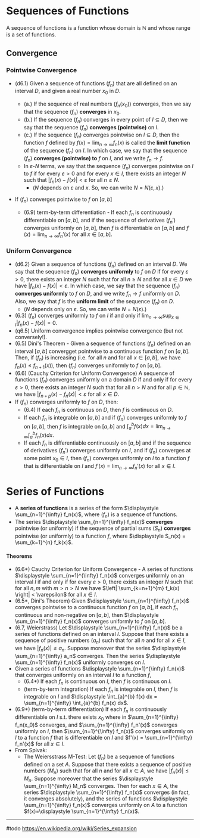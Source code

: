 # Sequences of Functions

A sequence of functions is a function whose domain is $\mathbb{N}$ and whose range is a set of functions.
## Convergence

### Pointwise Convergence

- (d6.1) Given a sequence of functions $(f_n)$ that are all defined on an interval $D$, and given a real number $x_0$ in $D$. 
    - (a.) If the sequence of real numbers $(f_n(x_0))$ converges, then we say that the sequence $(f_n)$ **converges** in $x_0$.
    - (b.) If the sequence $(f_n)$ converges in every point of $I\subseteq D$, then we say that the sequence $(f_n)$ **converges (pointwise)** on $I$.
    - (c.) If the sequence $(f_n)$ converges pointwise on $I\subseteq D$, then the function $f$ defined by $\displaystyle f(x) = \lim_{n \to \infty} f_n(x)$ is called the **limit function** of the sequence $(f_n)$ on $I$. In which case, we say that the sequence $(f_n)$ **converges (pointwise) to** $f$ on $I$, and we write $\displaystyle f_n \to f$.
    - In $\varepsilon$-$N$ terms, we say that the sequence $(f_n)$ converges pointwise on $I$ to $f$ if for every $\varepsilon > 0$ and for every $x\in I$, there exists an integer $N$ such that $|f_n(x) - f(x)| < \varepsilon$ for all $n\geq N$. 
        - ($N$ depends on $\varepsilon$ and $x$. So, we can write $N = N(\varepsilon, x)$.)

- If $(f_n)$ converges pointwise to $f$ on $[a,b]$
	- (6.9) term-by-term differentiation - If each $f_n$ is continuously differentiable on $[a,b]$, and if the sequence of derivatives $(f_n')$ converges uniformly on $[a,b]$, then $f$ is differentiable on $[a,b]$ and $\displaystyle f'(x) = \lim_{n \to \infty} f_n'(x)$ for all $x\in [a,b]$.

### Uniform Convergence

- (d6.2) Given a sequence of functions $(f_n)$ defined on an interval $D$. We say that the sequence $(f_n)$ **converges uniformly** to $f$ on $D$ if for every $\varepsilon > 0$, there exists an integer $N$ such that for all $n\geq N$ and for all $x\in D$ we have $|f_n(x) - f(x)| < \varepsilon$. In which case, we say that the sequence $(f_n)$ **converges uniformly** to $f$ on $D$, and we write $\displaystyle f_n \to f$ uniformly on $D$. Also, we say that $f$ is the **uniform limit** of the sequence $(f_n)$ on $D$.
    - ($N$ depends only on $\varepsilon$. So, we can write $N = N(\varepsilon)$.)
- (6.3) $(f_n)$ converges uniformly to $f$ on $I$ if and only if $\displaystyle \lim_{n \to \infty} \sup_{x\in I} |f_n(x) - f(x)| = 0$.
- (q6.5) Uniform convergence implies pointwise convergence (but not conversely!).
- (6.5) Dini's Theorem - Given a sequence of functions $(f_n)$ defined on an interval $[a,b]$ convergget pointwise to a continuous function $f$ on $[a,b]$. Then, if $(f_n)$ is increasing (i.e. for all $n$ and for all $x\in [a,b]$, we have $f_n(x) \leq f_{n+1}(x)$), then $(f_n)$ converges uniformly to $f$ on $[a,b]$.
- (6.6) (Cauchy Criterion for Uniform Convergence) A sequence of functions $(f_n)$ converges uniformly on a domain $D$ if and only if for every $\varepsilon > 0$, there exists an integer $N$ such that for all $n>N$ and for all $p\in \mathbb{N}$, we have $|f_{n+p}(x) - f_n(x)| < \varepsilon$ for all $x\in D$. 
- If $(f_n)$ converges uniformly to $f$ on $D$, then:
	- (6.4) If each $f_n$ is continuous on $D$, then $f$ is continuous on $D$.
	- If each $f_n$ is integrable on $[a,b]$ and if $(f_n)$ converges uniformly to $f$ on $[a,b]$, then $f$ is integrable on $[a,b]$ and $\displaystyle \int_{a}^{b} f(x) dx = \lim_{n \to \infty} \int_{a}^{b} f_n(x) dx$.
	- If each $f_n$ is differentiable continuously on $[a,b]$ and if the sequence of derivatives $(f_n')$ converges uniformly on $I$, and if $(f_n)$ converges at some point $x_0\in I$, then $(f_n)$ converges uniformly on $I$ to a function $f$ that is differentiable on $I$ and $\displaystyle f'(x) = \lim_{n \to \infty} f_n'(x)$ for all $x\in I$.

# Series of Functions

- A **series of functions** is a series of the form $\displaystyle \sum_{n=1}^{\infty} f_n(x)$, where $(f_n)$ is a sequence of functions. 
- The series $\displaystyle \sum_{n=1}^{\infty} f_n(x)$ **converges** pointwise (or uniformly) if the sequence of partial sums $(S_n)$ **converges** pointwise (or uniformly) to a function $f$, where $\displaystyle S_n(x) = \sum_{k=1}^{n} f_k(x)$.
#### Theorems

- (6.6*) Cauchy Criterion for Uniform Convergence - A series of functions $\displaystyle \sum_{n=1}^{\infty} f_n(x)$ converges uniformly on an interval $I$ if and only if for every $\varepsilon > 0$, there exists an integer $N$ such that for all $n,m$ with $m>n>N$ we have $\left| \sum_{k=n+1}^{m} f_k(x) \right| < \varepsilon$ for all $x\in I$.
-  (6.5*, Dini's Theorem) Given $\displaystyle \sum_{n=1}^{\infty} f_n(x)$ converges pointwise to a continuous function $f$ on $[a,b]$, if each $f_n$ continuous and non-negative on $[a,b]$, then $\displaystyle \sum_{n=1}^{\infty} f_n(x)$ converges uniformly to $f$ on $[a,b]$.
- (6.7, Weierstrass) Let $\displaystyle \sum_{n=1}^{\infty} f_n(x)$ be a series of functions defined on an interval $I$. Suppose that there exists a sequence of positive numbers $(a_n)$ such that for all $n$ and for all $x\in I$, we have $|f_n(x)| \leq a_n$. Suppose moreover that the series $\displaystyle \sum_{n=1}^{\infty} a_n$ converges. Then the series $\displaystyle \sum_{n=1}^{\infty} f_n(x)$ uniformly converges on $I$.
- Given a series of functions $\displaystyle \sum_{n=1}^{\infty} f_n(x)$ that converges uniformly on an interval $I$ to a function $f$,
    - (6.4*) If each $f_n$ is continuous on $I$, then $f$ is continuous on $I$.
    - (term-by-term integration) If each $f_n$ is integrable on $I$, then $f$ is integrable on $I$ and $\displaystyle \int_{a}^{b} f(x) dx = \sum_{n=1}^{\infty} \int_{a}^{b} f_n(x) dx$.
- (6.9*) (term-by-term differentiation) If each $f_n$ is continuously differentiable on $I$ s.t. there exists $x_0$ where in $\sum_{n=1}^{\infty} f_n(x_0)$ converges, and $\sum_{n=1}^{\infty} f_n'(x)$ converges uniformly on $I$, then $\sum_{n=1}^{\infty} f_n(x)$ converges uniformly on $I$ to a function $f$ that is differentiable on $I$ and $f'(x) = \sum_{n=1}^{\infty} f_n'(x)$ for all $x\in I$.
- From Spivak:
    - The Weiersstrass M-Test: Let $(f_n)$ be a sequence of functions defined on a set $A$. Suppose that there exists a sequence of positive numbers $(M_n)$ such that for all $n$ and for all $x\in A$, we have $|f_n(x)| \leq M_n$. Suppose moreover that the series $\displaystyle \sum_{n=1}^{\infty} M_n$ converges. Then for each $x\in A$, the series $\displaystyle \sum_{n=1}^{\infty} f_n(x)$ converges (in fact, it converges absolutely), and the series of functions $\displaystyle \sum_{n=1}^{\infty} f_n(x)$ converges uniformly on $A$ to a function $f(x)=\displaystyle \sum_{n=1}^{\infty} f_n(x)$.

___

#todo  https://en.wikipedia.org/wiki/Series_expansion